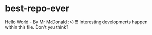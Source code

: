 # best-repo-ever
Hello World - By Mr McDonald :>) !!!
Interesting developments happen within this file.
Don't you think?